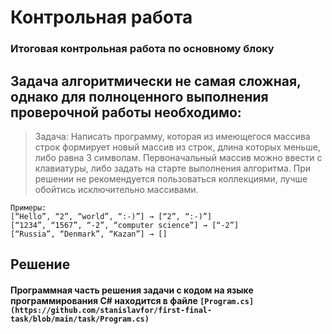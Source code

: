 # Контрольная работа
### Итоговая контрольная работа по основному блоку

## Задача алгоритмически не самая сложная, однако для полноценного выполнения проверочной работы необходимо:


> Задача: Написать программу, которая из имеющегося массива строк формирует новый массив из строк, длина которых меньше, либо равна 3 символам. 
> Первоначальный массив можно ввести с клавиатуры, либо задать на старте выполнения алгоритма. 
> При решении не рекомендуется пользоваться коллекциями, лучше обойтись исключительно массивами.

```
Примеры:
[“Hello”, “2”, “world”, “:-)”] → [“2”, “:-)”]
[“1234”, “1567”, “-2”, “computer science”] → [“-2”]
[“Russia”, “Denmark”, “Kazan”] → []
``````

## Решение

#### Программная часть решения задачи с кодом на языке программирования C# находится в файле ``` [Program.cs](https://github.com/stanislavfor/first-final-task/blob/main/task/Program.cs) ```